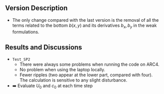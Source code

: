 ## Version Description

- The only change compared with the last version is the removal of all the terms related to the bottom $b(x,y)$ and its derivatives $b_x, b_y$ in the weak formulations.

## Results and Discussions

- `Test_SP2`
  - There were always some problems when running the code on ARC4.
  - No problem when using the laptop locally.
  - Fewer ripples (two appear at the lower part, compared with four). The calculation is sensitive to any slight disturbance.
- ➡️ Evaluate $U_0$ and $c_0$ at each time step
